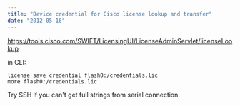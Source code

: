 ```yaml
---
title: "Device credential for Cisco license lookup and transfer"
date: "2012-05-16"
---
```


  
https://tools.cisco.com/SWIFT/LicensingUI/LicenseAdminServlet/licenseLookup  
  
in CLI:  
```
license save credential flash0:/credentials.lic  
more flash0:/credentials.lic 
``` 
  
Try SSH if you can't get full strings from serial connection.
